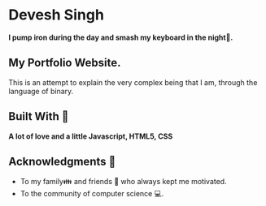 # Devesh Singh
**I pump iron during the day and smash my keyboard in the night🐙.** 
## My Portfolio Website.
This is an attempt to explain the very complex being that I am, through the language of binary. 
## Built With 🎯
**A lot of love and a little Javascript, HTML5, CSS**
## Acknowledgments 💖
* To my family👪  and friends 👫 who always kept me motivated.
* To the community of computer science 💻.
